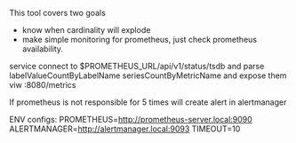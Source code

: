 This tool covers two goals
 * know when cardinality will explode 
 * make simple monitoring for prometheus, just check prometheus availability. 


service connect to $PROMETHEUS_URL/api/v1/status/tsdb and parse labelValueCountByLabelName seriesCountByMetricName and expose them viw :8080/metrics


If prometheus is not responsible for 5 times will create alert in alertmanager

ENV configs:
PROMETHEUS=http://prometheus-server.local:9090
ALERTMANAGER=http://alertmanager.local:9093
TIMEOUT=10
